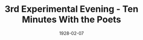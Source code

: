 ---
title: 3rd Experimental Evening - Ten Minutes With the Poets
date: 1928-02-07
opening_date: 1928-02-07
closing_date:
layout: productions
playbill:
Theatre: Theatre Jacksonville
crew:
- Performer: Paul Stuart Buchanan
---